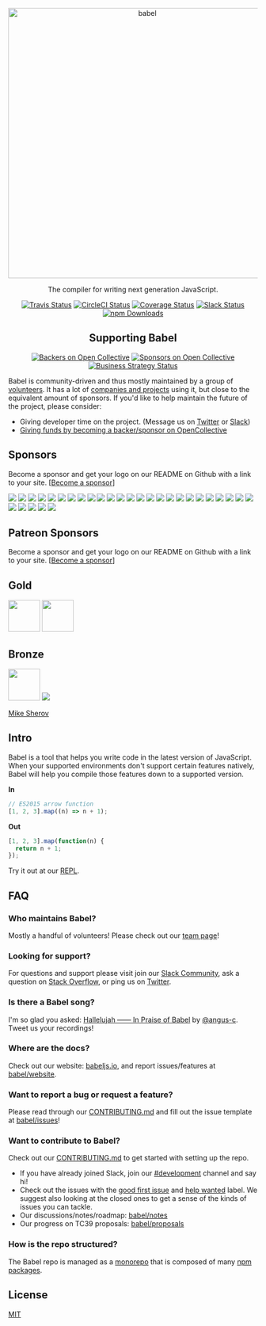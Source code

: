 <p align="center">
  <a href="https://babeljs.io/">
    <img alt="babel" src="https://raw.githubusercontent.com/babel/logo/master/babel.png" width="546">
  </a>
</p>

<p align="center">
  The compiler for writing next generation JavaScript.
</p>

<p align="center">
  <a href="https://travis-ci.org/babel/babel"><img alt="Travis Status" src="https://img.shields.io/travis/babel/babel/master.svg?label=travis&maxAge=43200"></a>
  <a href="https://circleci.com/gh/babel/babel"><img alt="CircleCI Status" src="https://img.shields.io/circleci/project/github/babel/babel/master.svg?label=circle&maxAge=43200"></a>
  <a href="https://codecov.io/github/babel/babel"><img alt="Coverage Status" src="https://img.shields.io/codecov/c/github/babel/babel/master.svg?maxAge=43200"></a>
  <a href="https://slack.babeljs.io/"><img alt="Slack Status" src="https://slack.babeljs.io/badge.svg"></a>
  <a href="https://www.npmjs.com/package/babel-core"><img alt="npm Downloads" src="https://img.shields.io/npm/dm/babel-core.svg?maxAge=43200"></a>
</p>

<h2 align="center">Supporting Babel</h2>

<p align="center">
  <a href="#backers"><img alt="Backers on Open Collective" src="https://opencollective.com/babel/backers/badge.svg" /></a>
  <a href="#sponsors"><img alt="Sponsors on Open Collective" src="https://opencollective.com/babel/sponsors/badge.svg" /></a>
  <a href="https://medium.com/friendship-dot-js/i-peeked-into-my-node-modules-directory-and-you-wont-believe-what-happened-next-b89f63d21558"><img alt="Business Strategy Status" src="https://img.shields.io/badge/business%20model-flavortown-green.svg"></a>
</p>

Babel is community-driven and thus mostly maintained by a group of [volunteers](https://babeljs.io/team). It has a lot of [companies and projects](https://babeljs.io/users) using it, but close to the equivalent amount of sponsors. If you'd like to help maintain the future of the project, please consider:

- Giving developer time on the project. (Message us on [Twitter](https://twitter.com/babeljs) or [Slack](https://slack.babeljs.io/))
- [Giving funds by becoming a backer/sponsor on OpenCollective](https://opencollective.com/babel)

## Sponsors

Become a sponsor and get your logo on our README on Github with a link to your site. [[Become a sponsor](https://opencollective.com/babel#sponsor)]

<a href="https://opencollective.com/babel/sponsor/0/website" target="_blank"><img src="https://opencollective.com/babel/sponsor/0/avatar.svg"></a>
<a href="https://opencollective.com/babel/sponsor/1/website" target="_blank"><img src="https://opencollective.com/babel/sponsor/1/avatar.svg"></a>
<a href="https://opencollective.com/babel/sponsor/2/website" target="_blank"><img src="https://opencollective.com/babel/sponsor/2/avatar.svg"></a>
<a href="https://opencollective.com/babel/sponsor/3/website" target="_blank"><img src="https://opencollective.com/babel/sponsor/3/avatar.svg"></a>
<a href="https://opencollective.com/babel/sponsor/4/website" target="_blank"><img src="https://opencollective.com/babel/sponsor/4/avatar.svg"></a>
 <a href="https://opencollective.com/babel/sponsor/5/website" target="_blank"><img src="https://opencollective.com/babel/sponsor/5/avatar.svg"></a>
  <a href="https://opencollective.com/babel/sponsor/6/website" target="_blank"><img src="https://opencollective.com/babel/sponsor/6/avatar.svg"></a>
  <a href="https://opencollective.com/babel/sponsor/7/website" target="_blank"><img src="https://opencollective.com/babel/sponsor/7/avatar.svg"></a>
  <a href="https://opencollective.com/babel/sponsor/8/website" target="_blank"><img src="https://opencollective.com/babel/sponsor/8/avatar.svg"></a>
  <a href="https://opencollective.com/babel/sponsor/9/website" target="_blank"><img src="https://opencollective.com/babel/sponsor/9/avatar.svg"></a>
  <a href="https://opencollective.com/babel/sponsor/10/website" target="_blank"><img src="https://opencollective.com/babel/sponsor/10/avatar.svg"></a>
  <a href="https://opencollective.com/babel/sponsor/11/website" target="_blank"><img src="https://opencollective.com/babel/sponsor/11/avatar.svg"></a>
  <a href="https://opencollective.com/babel/sponsor/12/website" target="_blank"><img src="https://opencollective.com/babel/sponsor/12/avatar.svg"></a>
  <a href="https://opencollective.com/babel/sponsor/13/website" target="_blank"><img src="https://opencollective.com/babel/sponsor/13/avatar.svg"></a>
  <a href="https://opencollective.com/babel/sponsor/14/website" target="_blank"><img src="https://opencollective.com/babel/sponsor/14/avatar.svg"></a>
  <a href="https://opencollective.com/babel/sponsor/15/website" target="_blank"><img src="https://opencollective.com/babel/sponsor/15/avatar.svg"></a>
  <a href="https://opencollective.com/babel/sponsor/16/website" target="_blank"><img src="https://opencollective.com/babel/sponsor/16/avatar.svg"></a>
  <a href="https://opencollective.com/babel/sponsor/17/website" target="_blank"><img src="https://opencollective.com/babel/sponsor/17/avatar.svg"></a>
  <a href="https://opencollective.com/babel/sponsor/18/website" target="_blank"><img src="https://opencollective.com/babel/sponsor/18/avatar.svg"></a>
  <a href="https://opencollective.com/babel/sponsor/19/website" target="_blank"><img src="https://opencollective.com/babel/sponsor/19/avatar.svg"></a>
  <a href="https://opencollective.com/babel/sponsor/20/website" target="_blank"><img src="https://opencollective.com/babel/sponsor/20/avatar.svg"></a>
  <a href="https://opencollective.com/babel/sponsor/21/website" target="_blank"><img src="https://opencollective.com/babel/sponsor/21/avatar.svg"></a>
  <a href="https://opencollective.com/babel/sponsor/22/website" target="_blank"><img src="https://opencollective.com/babel/sponsor/22/avatar.svg"></a>
  <a href="https://opencollective.com/babel/sponsor/23/website" target="_blank"><img src="https://opencollective.com/babel/sponsor/23/avatar.svg"></a>
  <a href="https://opencollective.com/babel/sponsor/24/website" target="_blank"><img src="https://opencollective.com/babel/sponsor/24/avatar.svg"></a>
  <a href="https://opencollective.com/babel/sponsor/25/website" target="_blank"><img src="https://opencollective.com/babel/sponsor/25/avatar.svg"></a>
  <a href="https://opencollective.com/babel/sponsor/26/website" target="_blank"><img src="https://opencollective.com/babel/sponsor/26/avatar.svg"></a>
  <a href="https://opencollective.com/babel/sponsor/27/website" target="_blank"><img src="https://opencollective.com/babel/sponsor/27/avatar.svg"></a>
  <a href="https://opencollective.com/babel/sponsor/28/website" target="_blank"><img src="https://opencollective.com/babel/sponsor/28/avatar.svg"></a>
  <a href="https://opencollective.com/babel/sponsor/29/website" target="_blank"><img src="https://opencollective.com/babel/sponsor/29/avatar.svg"></a>

## Patreon Sponsors

Become a sponsor and get your logo on our README on Github with a link to your site. [[Become a sponsor](https://opencollective.com/babel#sponsor)]

## Gold

<a href="https://vueschool.io/?babel" target="_blank"><img src="http://new.babeljs.io/img/sponsors/vueschool.png" height="64"></a>
<a href="https://devrant.com/?babel" target="_blank"><img src="http://new.babeljs.io/img/sponsors/devRant.png" height="64"></a>

## Bronze

<a href="http://teamextension.io/" target="_blank"><img src="https://teamextension.io/dist/img/logo/te-logo-compact.png" height="64"></a>
<a href="https://webflow.com/" target="_blank"><img src="https://opencollective.com/proxy/images/?src=https%3A%2F%2Fopencollective-production.s3-us-west-1.amazonaws.com%2F4a5024b0-8cf2-11e7-b1a2-b30b1de1463c.png&height=64"></a>
<p><a href="https://twitter.com/mikesherov">Mike Sherov</a></p>

## Intro

Babel is a tool that helps you write code in the latest version of JavaScript. When your supported environments don't support certain features natively, Babel will help you compile those features down to a supported version.

**In**

```js
// ES2015 arrow function
[1, 2, 3].map((n) => n + 1);
```

**Out**

```js
[1, 2, 3].map(function(n) {
  return n + 1;
});
```

Try it out at our [REPL](https://babeljs.io/repl/build/master#?code_lz=NoRgNATGDMC6B0BbAhgBwBQDsAEBeAfNjgNTYgCUA3EA&lineWrap=true&presets=es2015%2Ces2016%2Ces2017&version=7.0.0-beta.2).

## FAQ

### Who maintains Babel?

Mostly a handful of volunteers! Please check out our [team page](https://babeljs.io/team)!

### Looking for support?

For questions and support please visit join our [Slack Community](https://slack.babeljs.io/), ask a question on [Stack Overflow](https://stackoverflow.com/questions/tagged/babeljs), or ping us on [Twitter](https://twitter.com/babeljs).

### Is there a Babel song?

I'm so glad you asked: [Hallelujah —— In Praise of Babel](SONG.md) by [@angus-c](https://github.com/angus-c). Tweet us your recordings!

### Where are the docs?

Check out our website: [babeljs.io](https://babeljs.io/), and report issues/features at [babel/website](https://github.com/babel/website/issues).

### Want to report a bug or request a feature?

Please read through our [CONTRIBUTING.md](CONTRIBUTING.md) and fill out the issue template at [babel/issues](https://github.com/babel/babel/issues)!

### Want to contribute to Babel?

Check out our [CONTRIBUTING.md](CONTRIBUTING.md) to get started with setting up the repo.

- If you have already joined Slack, join our [#development](https://babeljs.slack.com/messages/development) channel and say hi!
- Check out the issues with the [good first issue](https://github.com/babel/babel/labels/good%20first%20issue) and [help wanted](https://github.com/babel/babel/labels/help%20wanted) label. We suggest also looking at the closed ones to get a sense of the kinds of issues you can tackle.
- Our discussions/notes/roadmap: [babel/notes](https://github.com/babel/notes)
- Our progress on TC39 proposals: [babel/proposals](https://github.com/babel/proposals)

### How is the repo structured?

The Babel repo is managed as a [monorepo](doc/design/monorepo.md) that is composed of many [npm packages](packages/README.md).

## License

[MIT](LICENSE)
